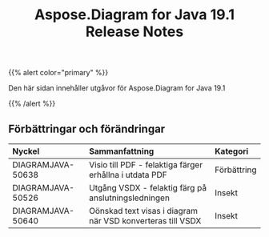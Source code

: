 ﻿---
title: Aspose.Diagram for Java 19.1 Release Notes
type: docs
weight: 120
url: /sv/java/aspose-diagram-for-java-19-1-release-notes/
---
{{% alert color="primary" %}} 

Den här sidan innehåller utgåvor för Aspose.Diagram for Java 19.1

{{% /alert %}} 
## **Förbättringar och förändringar**

|**Nyckel**|**Sammanfattning**|**Kategori**|
|:- |:- |:- |
|DIAGRAMJAVA-50638|Visio till PDF - felaktiga färger erhållna i utdata PDF|Förbättring|
|DIAGRAMJAVA-50526|Utgång VSDX - felaktig färg på anslutningsledningen|Insekt|
|DIAGRAMJAVA-50640|Oönskad text visas i diagram när VSD konverteras till VSDX|Insekt|

